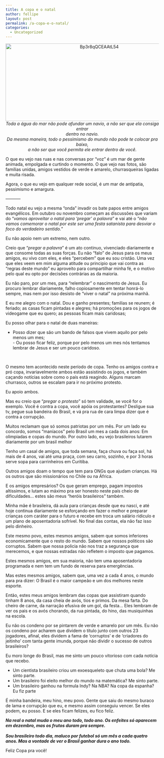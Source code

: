 ```yaml
---
title: A copa e o natal
author: fellipe
layout: post
permalink: /a-copa-e-o-natal/
categories:
  - Uncategorized
---
```

<p style="text-align: center;">
  <a href="http://fellipebrito.com/wp-content/uploads/2014/06/Bp3r8qQCEAAtL54.jpg"><img class="aligncenter" alt="Bp3r8qQCEAAtL54" src="http://fellipebrito.com/wp-content/uploads/2014/06/Bp3r8qQCEAAtL54-300x127.jpg" width="600" height="254" /></a><em>Toda a água do mar não pode afundar um navio, a não ser que ela consiga entrar<br /> dentro no navio.<br /> </em><em>Da mesma maneira, todo o pessimismo do mundo não pode te colocar pra baixo,<br /> a não ser que você </em><em>permita ele entrar dentro de você.</em>
</p>

O que eu vejo nas ruas e nas conversas por &#8220;voz&#8221; é um mar de gente animada, empolgada e curtindo o momento. O que vejo nas fotos, são famílias unidas, amigos vestidos de verde e amarelo, churrasqueiras ligadas e muita risada.

Agora, o que eu vejo em qualquer rede social, é um mar de antipatia, pessimismo e amargura.

<span style="font-size: 1em;">&#8212;&#8212;&#8212;&#8211;</span>

Todo natal eu vejo a mesma &#8220;onda&#8221; invadir os bate papos entre amigos evangélicos. Em outubro ou novembro começam as discussões que variam do &#8220;*vamos aproveitar* *o natal para &#8216;pregar&#8217; a palavra*&#8221; e vai até o &#8220;*não vamos comemorar o natal por este ser uma festa satanista para desviar o foco do verdadeiro sentido.*&#8221;

Eu não apoio nem um extremo, nem outro.

Creio que &#8220;*pregar a palavra*&#8221; é um ato continuo, vivenciado diariamente e que consome todas as suas forças. Eu não &#8220;falo&#8221; de Jesus para os meus amigos, eu vivo com eles, e eles &#8220;percebem&#8221; que eu sou cristão. Uma vez que eles veem em mim alguma atitude ou principio que vai contra as &#8220;regras deste mundo&#8221; eu aproveito para compartilhar minha fé, e o motivo pelo qual eu opto por decisões contrárias as da maioria.

Eu não paro, por um mes, para &#8220;relembrar&#8221; o nascimento de Jesus. Eu procuro lembrar diariamente, falho copiosamente em tentar honrá-lo sempre, mas nem por isso desisto de &#8220;viver o natal&#8221; na próxima manhã.

E eu me alegro com o natal. Dou e ganho presentes; familias se reunem; é feriado; as casas ficam pintadas e alegres; há promoções para os jogos de videogame que eu quero; as pessoas ficam mais caridosas;

Eu posso olhar para o natal de duas maneiras:  
- Posso dizer que são um bando de falsos que vivem aquilo por pelo menos um mes;  
- Ou posso ficar feliz, porque por pelo menos um mes nós tentamos lembrar de Jesus e ser um pouco caridoso.

&nbsp;

O mesmo tem acontecido neste período de copa. Tenho os amigos contra e pró copa, invariavelmente ambos estão assistindo os jogos, e também caçando notícias sobre como o país está reagindo. Alguns marcam churrasco, outros se escalam para ir no próximo protesto.

Eu apoio ambos.

Mas eu creio que &#8220;*pregar o protesto*&#8221; só tem validade, se você for o exemplo. Você é contra a copa, você apóia os protestantes? Desligue sua tv, pegue sua bandeira do Brasil, e vá pra rua de cara limpa dizer que é contra a corrupção.

Muitos reclamam que só somos patriotas por um mês. Por um lado eu concordo, somos &#8220;maníacos&#8221; pelo Brasil um mes a cada dois anos: Em olimpiadas e copas do mundo. Por outro lado, eu vejo brasileiros lutarem diariamente por um brasil melhor

Tenho um casal de amigos, que toda semana, faça chuva ou faça sol, há mais de 4 anos, vai até uma praça, com seu carro, sozinho, e por 3 horas serve sopa para carrinheiros em Curitiba.

Outros amigos doam o tempo que tem para ONGs que ajudam crianças. Há os outros que são missionários no Chile ou na África.

E os amigos empresários? Os que geram emprego, pagam impostos altissimos, e lutam ao máximo pra ser honesto neste país cheio de dificuldades&#8230; estes são meus &#8220;heróis brasileiros&#8221; também.

Minha mãe é brasileira, dá aula para crianças desde que eu nasci, e até hoje continua diariamente se esforçando em fazer o melhor e preparar crianças com caráter para o futuro e recebe em troca um salário ridiculo e um plano de aposentadoria sofrível. No final das contas, ela não faz isso pelo dinheiro.

Este mesmo povo, estes mesmos amigos, sabem que somos inferiores economicamente que o resto do mundo. Sabem que nossos politicos são corruptos. Sabem que nossa policia não nos traz a segurança que merecemos, e que nossas estradas não refletem o imposto que pagamos.

Estes mesmos amigos, em sua maioria, não tem uma aposentadoria programada e nem tem um fundo de reserva para emergências.

Mas estes mesmos amigos, sabem que, uma vez a cada 4 anos, o mundo para pra dizer: O Brasil é o maior campeão e um dos melhores neste esporte.

Então, estes meus amigos lembram das copas que assistiram quando tinham 8 anos, da casa cheia de avós, tios e primos. Da mesa farta. Do cheiro de carne, da narração efusiva de um gol, da festa&#8230; Eles lembram de ver os pais e os avós chorando, da rua pintada, do hino, das musiquinhas na escola.

Eu não os condeno por se pintarem de verde e amarelo por um mês. Eu não os condeno por acharem que dividem o título junto com outros 23 jogadores, afinal, eles dividem a fama de &#8216;corruptos&#8217; e de &#8216;criadores do jeitinho&#8217; com tanta gente imunda, porque não dividir o sucesso de outros brasileiros?

Eu moro longe do Brasil, mas me sinto um pouco vitorioso com cada notícia que recebo.  
- Um cientista brasileiro criou um exoesqueleto que chuta uma bola? Me sinto parte.  
- Um brasileiro foi eleito melhor do mundo na matemática? Me sinto parte.  
- Um brasileiro ganhou na formula Indy? Na NBA? Na copa da espanha? Eu fiz parte

É minha bandeira, meu hino, meu povo. Gente que saiu do mesmo buraco de lama e corrupção que eu, e mesmo assim conseguiu vencer. Se eles podem, eu posso. E se eles ficam felizes, eu fico feliz.

***Na real o natal muda o meu ano todo, todo ano. Os enfeites só aparecem em dezembro, mas os frutos duram pra sempre.<br data-reactid=".q.1:3:1:$comment622310427867560_622332781198658:0.0.$right.0.$left.0.0.1:$comment-body.0.$end:0:$1:0" /><br data-reactid=".q.1:3:1:$comment622310427867560_622332781198658:0.0.$right.0.$left.0.0.1:$comment-body.0.$end:0:$3:0" />Sou brasileiro todo dia, maluco por futebol só um mês a cada quatro anos. Mas a vontade de ver o Brasil ganhar dura o ano todo.***

Feliz Copa pra você!